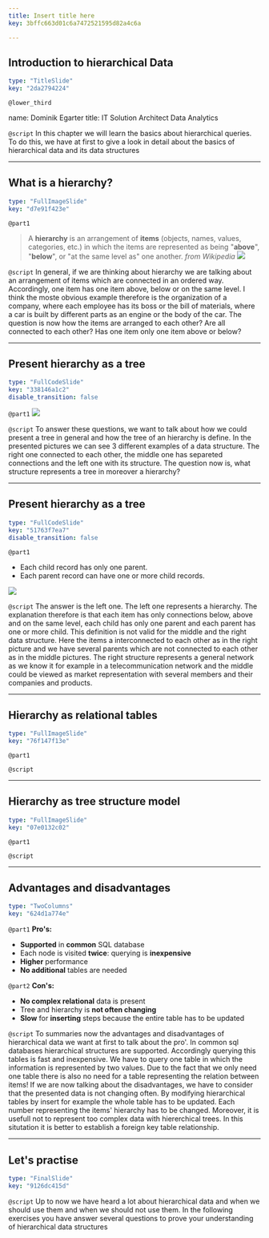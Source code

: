 ```yaml
---
title: Insert title here
key: 3bffc663d01c6a7472521595d82a4c6a

---
```

## Introduction to hierarchical Data

```yaml
type: "TitleSlide"
key: "2da2794224"
```

`@lower_third`

name: Dominik Egarter
title: IT Solution Architect Data Analytics


`@script`
In this chapter we will learn the basics about hierarchical queries. To do this, we have at first to give a look in detail about the basics of hierarchical data and its data structures


---
## What is a hierarchy?

```yaml
type: "FullImageSlide"
key: "d7e91f423e"
```

`@part1`
> A **hierarchy** is an arrangement of **items** 
(objects, names, values, categories, etc.) in which the items are represented as being "**above**", "**below**", or "at the same level as" one another.
_from Wikipedia_
![](https://assets.datacamp.com/production/repositories/4213/datasets/bb9182cfc37b4d0abc3290a77b91330a7ef9af91/hierarchyGeneral.jpg)


`@script`
In general, if we are thinking about hierarchy we are talking about an arrangement of items which are connected in an ordered way. Accordingly, one item has one item above, below or on the same level. I think the moste obvious example therefore is the organization of a company, where each employee has its boss or the bill of materials, where a car is built by different parts as an engine or the body of the car. The question is now how the items are arranged to each other? Are all connected to each other? Has one item only one item above or below?


---
## Present hierarchy as a tree

```yaml
type: "FullCodeSlide"
key: "338146a1c2"
disable_transition: false
```

`@part1`
![](https://assets.datacamp.com/production/repositories/4213/datasets/64b5ed02c0f1ff079c3d1779faaa6d13c4bfeec7/differentStructures.png)


`@script`
To answer these questions, we want to talk about how we could present a tree in general and how the tree of an hierarchy is define. In the presented pictures we can see 3 different examples of a data structure. The right one connected to each other, the middle one has separeted connections and the left one with its structure. The question now is, what structure represents a tree in moreover a hierarchy?


---
## Present hierarchy as a tree

```yaml
type: "FullCodeSlide"
key: "51763f7ea7"
disable_transition: false
```

`@part1`
- Each child record has only one parent.
- Each parent record can have one or more child records.

![](https://assets.datacamp.com/production/repositories/4213/datasets/36906347a2c4fb68d4de6c053410229d3d4924d0/compareStructure.png)


`@script`
The answer is the left one. The left one represents a hierarchy. The explanation therefore is that each item has only connections below, above and on the same level, each child has only one parent and each parent has one or more child. This definition is not valid for the middle and the right data structure. Here the items a interconnected to each other as in the right picture and we have several parents which are not connected to each other as in the middle pictures. The right structure represents a general network as we know it for example in a telecommunication network and the middle could be viewed as market representation with several members and their companies and products.


---
## Hierarchy as relational tables

```yaml
type: "FullImageSlide"
key: "76f147f13e"
```

`@part1`



`@script`



---
## Hierarchy as tree structure model

```yaml
type: "FullImageSlide"
key: "07e0132c02"
```

`@part1`



`@script`



---
## Advantages and disadvantages

```yaml
type: "TwoColumns"
key: "624d1a774e"
```

`@part1`
**Pro's:**
- **Supported** in **common** SQL database 
- Each node is visited **twice**: querying is **inexpensive**
- **Higher** performance
- **No additional** tables are needed


`@part2`
**Con's:**

- **No complex relational** data is present
- Tree and hierarchy is **not often changing**
- **Slow** for **inserting** steps because the entire table has to be updated


`@script`
To summaries now the advantages and disadvantages of hierarchical data we want at first to talk about the pro'. In common sql databases hierarchical structures are supported. Accordingly querying this tables is fast and inexpensive. We have to query one table in which the information is represented by two values. Due to the fact that we only need one table there is also no need for a table representing the relation between items! If we are now talking about the disadvantages, we have to consider that the presented data is not changing often. By modifying hierarchical tables by insert for example the whole table has to be updated. Each number representing the items' hierarchy has to be changed. Moreover, it is usefull not to represent too complex data with hiererchical trees. In this situtation it is better to establish a foreign key table relationship.


---
## Let's practise

```yaml
type: "FinalSlide"
key: "9126dc415d"
```

`@script`
Up to now we have heard a lot about hierarchical data and when we should use them and when we should not use them. In the following exercises you have answer several questions to prove your understanding of hierarchical data structures

